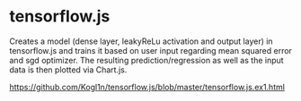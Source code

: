 # tensorflow.js
Creates a model (dense layer, leakyReLu activation and output layer) in tensorflow.js and trains it based on user input regarding mean squared error and sgd optimizer. The resulting prediction/regression as well as the input data is then plotted via Chart.js.

https://github.com/Kogl1n/tensorflow.js/blob/master/tensorflow.js.ex1.html
